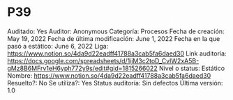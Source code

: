 # P39

Auditado: Yes
Auditor: Anonymous
Categoría: Procesos
Fecha de creación: May 19, 2022
Fecha de última modificación: June 1, 2022
Fecha en la que pasó a estático: June 6, 2022
Liga: https://www.notion.so/4da9d22eadff41788a3cab5fa6daed30 
Link auditoría: https://docs.google.com/spreadsheets/d/1ijM3c2toD_CvIW2xA5B-gMz8B6MFrv1eH6yph772y9s/edit#gid=1815266022
Nivel o status: Estático
Nombre: https://www.notion.so/4da9d22eadff41788a3cab5fa6daed30 
Resuelto?: No
Se utiliza?: Yes
Status auditoría: Sin defectos
Última versión: 1.0